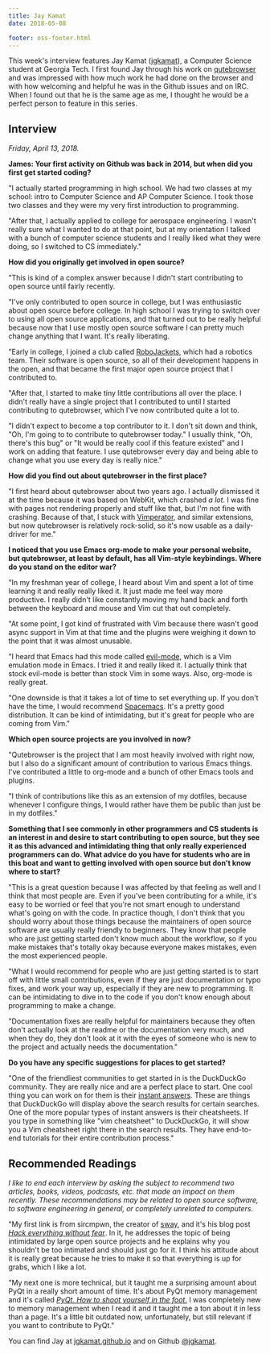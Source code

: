 ```yaml
---
title: Jay Kamat
date: 2018-05-08

footer: oss-footer.html
---
```


This week's interview features Jay Kamat
([jgkamat](https://github.com/jgkamat)),
a Computer Science student at Georgia Tech.
I first found Jay through his work on [qutebrowser](/qutebrowser)
and was impressed with how much work he had done on the browser and
with how welcoming and helpful he was in the Github issues and on IRC.
When I found out that he is the same age as me,
I thought he would be a perfect person to feature in this series.

## Interview

_Friday, April 13, 2018._

**James: Your first activity on Github was back in 2014, but
when did you first get started coding?**

"I actually started programming in high school.
We had two classes at my school:
intro to Computer Science and AP Computer Science.
I took those two classes and they were my very first introduction
to programming.

"After that, I actually applied to college for aerospace engineering.
I wasn't really sure what I wanted to do at that point,
but at my orientation I talked with a bunch
of computer science students and I really liked what they were doing,
so I switched to CS immediately."

**How did you originally get involved in open source?**

"This is kind of a complex answer because I didn't start contributing to 
open source until fairly recently.

"I've only contributed to open source in college,
but I was enthusiastic about open source before college.
In high school I was trying to switch over to using all open source
applications,
and that turned out to be really helpful because now that I use
mostly open source software I can pretty much change anything that I want.
It's really liberating.

"Early in college, I joined a club called
[RoboJackets](https://robojackets.org/),
which had a robotics team.
Their software is open source, so all of their development happens in the open,
and that became the first major open source project that I contributed to.

"After that, I started to make tiny little contributions all over the place.
I didn't really have a single project that I contributed to until I
started contributing to qutebrowser,
which I've now contributed quite a lot to.

"I didn't expect to become a top contributor to it.
I don't sit down and think,
"Oh, I'm going to to contribute to qutebrowser today."
I usually think,
"Oh, there's this bug"
or
"It would be really cool if this feature existed"
and I work on adding that feature.
I use qutebrowser every day and being able to change what you use every day
is really nice."

**How did you find out about qutebrowser in the first place?**

"I first heard about qutebrowser about two years ago.
I actually dismissed it at the time because it was based on WebKit,
which crashed *a lot*.
I was fine with pages not rendering properly and stuff like that,
but I'm not fine with crashing.
Because of that, I stuck with
[Vimperator](http://vimperator.org/vimperator.html),
and similar extensions,
but now qutebrowser is relatively rock-solid,
so it's now usable as a daily-driver for me."

**I noticed that you use Emacs org-mode to make your personal website,
but qutebrowser, at least by default, has all Vim-style keybindings.
Where do you stand on the editor war?**

"In my freshman year of college, I heard about Vim and spent a lot of time
learning it and really really liked it.
It just made me feel way more productive.
I really didn't like constantly
moving my hand back and forth between the keyboard and mouse
and Vim cut that out completely.

"At some point, I got kind of frustrated with Vim because
there wasn't good async support in Vim at that time and
the plugins were weighing it down to the point that it was almost unusable.

"I heard that Emacs had this mode called
[evil-mode](https://github.com/emacs-evil/evil),
which is a Vim emulation mode in Emacs.
I tried it and really liked it.
I actually think that stock evil-mode is better than stock Vim in some ways.
Also, org-mode is really great.

"One downside is that it takes a lot of time to set everything up.
If you don't have the time, I would recommend
[Spacemacs](http://spacemacs.org/).
It's a pretty good distribution.
It can be kind of intimidating, but it's great
for people who are coming from Vim."

**Which open source projects are you involved in now?**

"Qutebrowser is the project that I am most heavily involved with right now,
but I also do a significant amount of contribution to various Emacs things.
I've contributed a little to org-mode and a bunch of other Emacs tools
and plugins.

"I think of contributions like this as an extension of my dotfiles,
because whenever I configure things,
I would rather have them be public than just be in my dotfiles."

**Something that I see commonly in other programmers and CS students is
an interest in and desire to start contributing to open source,
but they see it as this advanced and intimidating thing that only
really experienced programmers can do.
What advice do you have for students who are in this boat and want to
getting involved with open source but don't know where to start?**

"This is a great question because I was affected by that feeling as well
and I think that most people are.
Even if you've been contributing for a while,
it's easy to be worried or feel that you're not smart enough to understand
what's going on with the code.
In practice though, I don't think that you should worry about those things
because the maintainers of open source software are usually really friendly
to beginners.
They know that people who are just getting started don't know much about the
workflow,
so if you make mistakes that's totally okay because everyone makes mistakes,
even the most experienced people.

"What I would recommend for people who are just getting started is
to start off with little small contributions,
even if they are just documentation or typo fixes, and work your way up,
especially if they are new to programming.
It can be intimidating to dive in to the code
if you don't know enough about programming to
make a change.

"Documentation fixes are really helpful for maintainers because they often don't
actually look at the readme or the documentation very much,
and when they do, they don't look at it with the eyes of someone who is new
to the project and actually needs the documentation."

**Do you have any specific suggestions for places to get started?**

"One of the friendliest communities to get started in is the DuckDuckGo
community.
They are really nice and are a perfect place to start.
One cool thing you can work on for them is their
[instant answers](https://duck.co/ia).
These are things that DuckDuckGo will display above the search results
for certain searches.
One of the more popular types of instant answers is their cheatsheets.
If you type in something like "vim cheatsheet" to DuckDuckGo,
it will show you a Vim cheatsheet right there in the search results.
They have end-to-end tutorials for their entire contribution process."

## Recommended Readings

_I like to end each interview by asking the subject to recommend two articles,
books, videos, podcasts, etc. that made an impact on them recently.
These recommendations may be related to open source software, to software
engineering in general, or completely unrelated to computers._

"My first link is from sircmpwn, the creator of
[sway](http://swaywm.org/),
and it's his blog post
[*Hack everything without fear*](https://sircmpwn.github.io/2018/03/17/Hack-everything-without-fear.html).
In it, he addresses the topic of being intimidated by large open source projects
and he explains why you shouldn't be too intimated and should just go for it.
I think his attitude about it is really great because he tries to make it
so that everything is up for grabs, which I like a lot.

"My next one is more technical, but
it taught me a surprising amount about PyQt in a really short amount of time.
It's about PyQt memory management and it's called
[*PyQt. How to shoot yourself in the foot.*](http://enki-editor.org/2014/08/23/Pyqt_mem_mgmt.html)
I was completely new to memory management when I read it and it taught me a ton
about it in less than a page.
It's a little bit outdated now, unfortunately,
but still relevant if you want to contribute to PyQt."

You can find Jay at [jgkamat.github.io](http://jgkamat.github.io/)
and on Github [@jgkamat](https://github.com/jgkamat).
